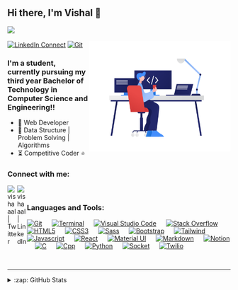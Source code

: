 ## Hi there, I'm Vishal 👋
![](https://komarev.com/ghpvc/?username=vishaaal&color=blueviolet)

[![LinkedIn Connect](https://img.shields.io/badge/LinkedIn-Connect-blue?style=for-the-badge&logo=linkedin)](https://www.linkedin.com/in/vishal-kumar-08a25318b/)
<img src="https://raw.githubusercontent.com/jashnimje/jashnimje/master/image1.png" height="250px" width="320px" alt="illustration" align="right">
<a href="mailto:admin@officialvk02@gmail.com" ><img alt="Git" src="https://img.shields.io/badge/Gmail-D14836?style=for-the-badge&logo=gmail&logoColor=white"></a>
### I'm a student, currently pursuing my third year Bachelor of Technology in Computer Science and Engineering!!

- 🔭 Web Developer
- 🌱 Data Structure | Problem Solving | Algorithms
- ⏳ Competitive Coder ⭐

### Connect with me:

[<img align="left" alt="vishaaal | Twitter" width="22px" src="https://cdn.jsdelivr.net/npm/simple-icons@v3/icons/twitter.svg" />][twitter]
[<img align="left" alt="vishaaal | LinkedIn" width="22px" src="https://cdn.jsdelivr.net/npm/simple-icons@v3/icons/linkedin.svg" />][linkedin]
<!-- [<img align="left" alt="vishaaal | Instagram" width="22px" src="https://cdn.jsdelivr.net/npm/simple-icons@v3/icons/instagram.svg" />][instagram] -->

<br />

### Languages and Tools:

<p>
    <a href="https://git-scm.com/"><img alt="Git" src="https://img.shields.io/badge/Git-F05032?style=for-the-badge&logo=git&logoColor=white"></a>
  &emsp;
    <a href="https://docs.microsoft.com/en-us/windows/terminal/"><img alt="Terminal" src="https://img.shields.io/badge/windows%20terminal-4D4D4D?style=for-the-badge&logo=windows%20terminal&logoColor=white"></a>
     &emsp;
    <a href="https://code.visualstudio.com/"><img alt="Visual Studio Code" src="https://img.shields.io/badge/Visual_Studio_Code-0078D4?style=for-the-badge&logo=visual%20studio%20code&logoColor=white"></a>
  &emsp;
    <a href="https://stackoverflow.com/"><img alt="Stack Overflow" src="https://img.shields.io/badge/Stack_Overflow-FE7A16?style=for-the-badge&logo=stack-overflow&logoColor=white"></a>
&emsp;
    <a href="https://developer.mozilla.org/en-US/docs/Web/HTML"><img alt="HTML5" src="https://img.shields.io/badge/HTML5-E34F26?style=for-the-badge&logo=html5&logoColor=white"></a>
    &emsp;
    <a href="https://developer.mozilla.org/en-US/docs/Web/CSS" target="_blank"><img alt="CSS3" src="https://img.shields.io/badge/CSS3-1572B6?style=for-the-badge&logo=css3&logoColor=white"></a>
     &emsp;
     <a href="https://sass-lang.com/" target="_blank"><img alt="Sass" src="https://img.shields.io/badge/Sass-CC6699?style=for-the-badge&logo=sass&logoColor=white"></a>
     &emsp;
    <a href="https://getbootstrap.com/" target="_blank"><img alt="Bootstrap" src="https://img.shields.io/badge/Bootstrap-563D7C?style=for-the-badge&logo=bootstrap&logoColor=white"></a>
     &emsp;
     <a href="https://tailwindcss.com//" target="_blank"><img alt="Tailwind" src="https://img.shields.io/badge/Tailwind_CSS-38B2AC?style=for-the-badge&logo=tailwind-css&logoColor=white"></a>
     &emsp;
    <a href="https://www.javascript.com/" target="_blank"><img alt="Javascript" src="https://img.shields.io/badge/JavaScript-323330?style=for-the-badge&logo=javascript&logoColor=F7DF1E"></a>
     &emsp;
    <a href="https://reactjs.org/"><img alt="React" src="https://img.shields.io/badge/React-20232A?style=for-the-badge&logo=react&logoColor=61DAFB"></a>
     &emsp; 
    <a href="https://mui.com/"><img alt="Material UI" src="https://img.shields.io/badge/Material%20UI-007FFF?style=for-the-badge&logo=mui&logoColor=white"></a>
     &emsp;
    <a href="https://www.markdownguide.org/"><img alt="Markdown" src="https://img.shields.io/badge/Markdown-000000?style=for-the-badge&logo=markdown&logoColor=white"></a>
     &emsp;
    <a href="https://www.notion.so/"><img alt="Notion" src="https://img.shields.io/badge/Notion-000000?style=for-the-badge&logo=notion&logoColor=white"></a>
     &emsp;
    <a href="https://www.cprogramming.com/"><img alt="C" src="https://img.shields.io/badge/C-00599C?style=for-the-badge&logo=c&logoColor=white"></a>
     &emsp;
    <a href="https://www.cplusplus.com/"><img alt="Cpp" src="https://img.shields.io/badge/C%2B%2B-00599C?style=for-the-badge&logo=c%2B%2B&logoColor=white"></a>
     &emsp;
     <a href="https://www.python.org/"><img alt="Python" src="https://img.shields.io/badge/python-3670A0?style=for-the-badge&logo=python&logoColor=ffdd54"></a>
     &emsp;
     <a href="https://socket.io//"><img alt="Socket" src="https://img.shields.io/badge/Socket.io-black?style=for-the-badge&logo=socket.io&badgeColor=010101"></a>
     &emsp;
     <a href="https://www.twilio.com/"><img alt="Twilio" src="https://img.shields.io/badge/Twilio-F22F46?style=for-the-badge&logo=Twilio&logoColor=white"></a>
     &emsp;
     
     
    
    
</p>

<br />

---

<details>
  <summary>:zap: GitHub Stats</summary>
  <img src="https://i.pinimg.com/originals/84/e8/47/84e84792bd2f7489443c4bdbc20e182c.png" height="200px" width="200px" alt="illustration" align="left">
  <p align="center"><img align="center" src="https://github-readme-stats.vercel.app/api?username=vishaaal&show_icons=true&theme=tokyonight"> 
<img src="https://i.pinimg.com/originals/7b/7e/07/7b7e0712e9c23914f938ec7f51cd0951.png" height="200px" width="200px" alt="illustration" align="right">
  <p align="center">
    <img align="center" src="https://github-readme-streak-stats.herokuapp.com/?user=vishaaal&theme=radical"> 
   <p align="center">
     <img align="center" src="https://activity-graph.herokuapp.com/graph?username=vishaaal"> 
  <p align="center">
  <img  src="https://i.pinimg.com/originals/e4/26/70/e426702edf874b181aced1e2fa5c6cde.gif" height="248px" width="480px" alt="illustration" style="border-radius:5%" align="right">
  </p>
<p align="center"><img align="center" src="https://github-readme-stats.vercel.app/api/top-langs/?username=vishaaal">  



</details>

[twitter]: https://twitter.com/VishalK46153149
<!-- [instagram]: https://www.instagram.com/vishal.zzz/ -->
[linkedin]: https://www.linkedin.com/in/vishal-kumar-08a25318b/

